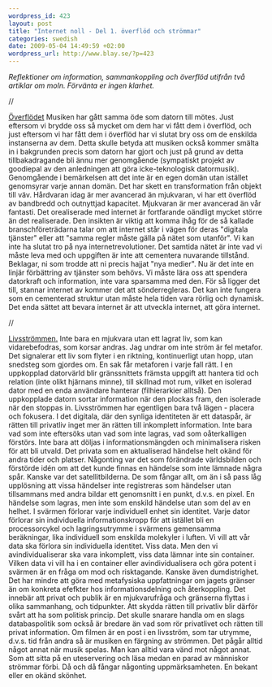 ```yaml
--- 
wordpress_id: 423 
layout: post
title: "Internet noll - Del 1. överflöd och strömmar" 
categories: swedish 
date: 2009-05-04 14:49:59 +02:00 
wordpress_url: http://www.blay.se/?p=423 
---
```


*Reflektioner om information, sammankoppling och överflöd utifrån två artiklar om moln. Förvänta er ingen klarhet.* 

//

[Överflödet](http://www.edge.org/3rd_culture/gelernter09/gelernter09_index.html) Musiken har gått samma öde som datorn till mötes. Just eftersom vi brydde oss så mycket om dem har vi fått dem i överflöd, och just eftersom vi har fått dem i överflöd har vi slutat bry oss om de enskilda instanserna av dem. Detta skulle betyda att musiken också kommer smälta in i bakgrunden precis som datorn har gjort och just på grund av detta tillbakadragande bli ännu mer genomgående (sympatiskt projekt av goodiepal av den anledningen att göra icke-teknologisk datormusik). Genomgående i bemärkelsen att det inte är en egen domän utan istället genomsyrar varje annan domän. Det har skett en transformation från objekt till väv. Hårdvaran idag är mer avancerad än mjukvaran, vi har ett överflöd av bandbredd och outnyttjad kapacitet. Mjukvaran är mer avancerad än vår fantasti. Det orealiserade med internet är fortfarande oändligt mycket större än det realiserade. Den insikten är viktig att komma ihåg för de så kallade branschföreträdarna talar om att internet står i vägen för deras "digitala tjänster" eller att "samma regler måste gälla på nätet som utanför". Vi kan inte ha slutat tro på nya internetrevolutioner. Det samtida nätet är inte vad vi måste leva med och uppgiften är inte att cementera nuvarande tillstånd. Beklagar, ni som trodde att ni precis hajjat "nya medier". Nu är det inte en linjär förbättring av tjänster som behövs. Vi måste lära oss att spendera datorkraft och information, inte vara sparsamma med den. För så ligger det till, stannar internet av kommer det att sönderregleras. Det kan inte fungera som en cementerad struktur utan måste hela tiden vara rörlig och dynamisk. Det enda sättet att bevara internet är att utveckla internet, att göra internet. 

//

[Livsströmmen.](http://www.edge.org/3rd_culture/gelernter/gelernter_index.html) Inte bara en mjukvara utan ett lagrat liv, som kan vidarebefodras, som korsar andras. Jag undrar om inte ström är fel metafor. Det signalerar ett liv som flyter i en riktning, kontinuerligt utan hopp, utan snedsteg som gjordes om. En sak får metaforen i varje fall rätt. I en uppkopplad datorvärld blir gränssnittets främsta uppgift att hantera tid och relation (inte olikt hjärnans minne), till skillnad mot rum, vilket en isolerad dator med en enda användare hanterar (filhierarkier alltså). Den uppkopplade datorn sortar information när den plockas fram, den isolerade när den stoppas in. Livsströmmen har egentligen bara två lägen - placera och fokusera. I det digitala, där den synliga identiteten är ett dataspår, är rätten till privatliv inget mer än rätten till inkomplett information. Inte bara vad som inte eftersöks utan vad som inte lagras, vad som oåterkalligen förstörs. Inte bara att döljas i informationsmängden och minimalisera risken för att bli utvald. Det privata som en aktualiserad händelse helt okänd för andra tider och platser. Någonting var det som förändrade världsbilden och förstörde idén om att det kunde finnas en händelse som inte lämnade några spår. Kanske var det satellitbilderna. De som fångar allt, om än i så pass låg upplösning att vissa händelser inte registreras som händelser utan tillsammans med andra bildar ett genomsnitt i en punkt, d.v.s. en pixel. En händelse som lagras, men inte som enskild händelse utan som del av en helhet. I svärmen förlorar varje individuell enhet sin identitet. Varje dator förlorar sin individuella informationskropp för att istället bli en processorcykel och lagringsutrymme i svärmens gemensamma beräkningar, lika individuell som enskilda molekyler i luften. Vi vill att vår data ska förlora sin individuella identitet. Viss data. Men den vi avindividualiserar ska vara inkomplett, viss data lämnar inte sin container. Vilken data vi vill ha i en container eller avindividualisera och göra potent i svärmen är en fråga om mod och risktagande. Kanske även dumdistrighet. Det har mindre att göra med metafysiska uppfattningar om jagets gränser än om konkreta efefkter hos informationsdelning och återkoppling. Det innebär att privat och publik är en mjukvarufråga och gränserna flyttas i olika sammanhang, och tidpunkter. Att skydda rätten till privatliv blir därför svårt att ha som politisk princip. Det skulle snarare handla om en slags databaspolitik som också är bredare än vad som rör privatlivet och rätten till privat information. Om filmen är en post i en livsström, som tar utrymme, d.v.s. tid från andra så är musiken en färgning av strömmen. Det pågår alltid något annat när musik spelas. Man kan alltid vara vänd mot något annat. Som att sitta på en uteservering och läsa medan en parad av människor strömmar förbi. Då och då fångar någonting uppmärksamheten. En bekant eller en okänd skönhet. 
